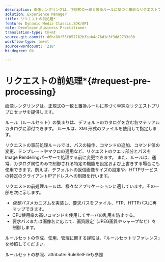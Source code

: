 ```yaml
---
description: 画像レンダリングは、正規式の一致と置換ルールに基づく単純なリクエストプリプロセッサを提供します。
solution: Experience Manager
title: リクエストの前処理*
feature: Dynamic Media Classic,SDK/API
role: Developer,Business Practitioner
translation-type: tm+mt
source-git-commit: d0bc88f55f857762b3bab4c76d1e3f3dd2733d60
workflow-type: tm+mt
source-wordcount: '218'
ht-degree: 0%

---
```



# リクエストの前処理*{#request-pre-processing}

画像レンダリングは、正規式の一致と置換ルールに基づく単純なリクエストプリプロセッサを提供します。

ルール（ルールセット）の集まりは、デフォルトのカタログを含む各マテリアルカタログに添付できます。 ルールは、XML形式のファイルを使用して指定します。

リクエストの事前処理ルールでは、パスの操作、コマンドの追加、コマンド値の変更、テンプレートやマクロの適用など、リクエストのクエリ部分とパスをImage Renderingパーサーで処理する前に変更できます。 また、ルールは、通常、カタログ属性のみで制御される特定の機能を設定および上書きする場合にも使用できます。例えば、デフォルトの返信画像サイズの設定や、HTTPサービスの特定のクライアントIPアドレスへの制限を行います。

リクエストの前処理ルールは、様々なアプリケーションに適しています。その一部を次に示します。

* *仮想パス*&#x200B;メカニズムを実装し、要求パスをファイル、FTP、HTTPパスに再マップできます。
* CPU使用率の高いコマンドを使用してサーバの乱用を防止する。
* 要求パスまたは画像名に応じて、画質設定（JPEG画質やシャープなど）を制御します。

ルールセットの作成、使用、管理に関する詳細は、『ルールセットリファレンス』を参照してください。

ルールセットの参照、attribute::RuleSetFileも参照
